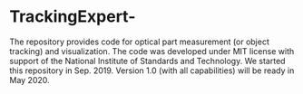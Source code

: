 # TrackingExpert-
The repository provides code for optical part measurement (or object tracking) and visualization. The code was developed under MIT license with support of the National Institute of Standards and Technology. We started this repository in Sep. 2019. Version 1.0 (with all capabilities) will be ready in May 2020. 
